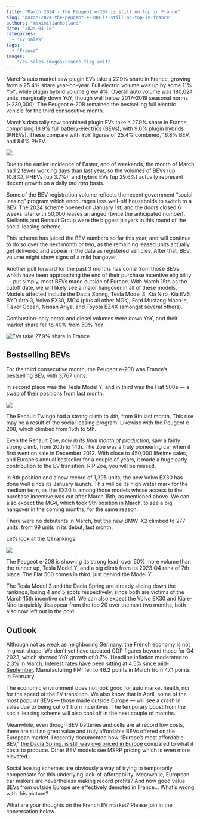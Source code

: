 ```yaml
---
title: "March 2024 - The Peugeot e-208 is still on top in France"
slug: "march-2024-the-peugeot-e-208-is-still-on-top-in-france"
authors: "maximilianholland"
date: "2024-04-10"
categories:
  - "EV sales"
tags:
  - "France"
images:
  - "/ev-sales-images/France-flag.avif"
---
```


March’s auto market saw plugin EVs take a 27.9% share in France, growing from a 25.4% share year-on-year. Full electric volume was up by some 11% YoY, while plugin hybrid volume grew 4%. Overall auto volume was 180,024 units, marginally down YoY, though well below 2017–2019 seasonal norms (~230,000). The Peugeot e-208 remained the bestselling full electric vehicle for the third consecutive month.

March’s data tally saw combined plugin EVs take a 27.9% share in France, comprising 18.9% full battery-electrics (BEVs), with 9.0% plugin hybrids (PHEVs). These compare with YoY figures of 25.4% combined, 16.8% BEV, and 8.6% PHEV.

![](/ev-sales-images/2024-03-France-Passenger-Auto-Registrations.avif)

Due to the earlier incidence of Easter, and of weekends, the month of March had 2 fewer working days than last year, so the volumes of BEVs (up 10.8%), PHEVs (up 3.7%), and hybrid EVs (up 29.6%) actually represent decent growth on a daily _pro rata_ basis.

Some of the BEV registration volume reflects the recent government “social leasing” program which encourages less well-off households to switch to a BEV. The 2024 scheme opened on January 1st, and the doors closed 6 weeks later with 50,000 leases arranged (twice the anticipated number). Stellantis and Renault Group were the biggest players in this round of the social leasing scheme.

This scheme has juiced the BEV numbers so far this year, and will continue to do so over the next month or two, as the remaining leased units actually get delivered and appear in the data as registered vehicles. After that, BEV volume might show signs of a mild hangover.

Another pull forward for the past 3 months has come from those BEVs which have been approaching the end of their purchase incentive eligibility — put simply, most BEVs made outside of Europe. With March 15th as the cutoff date, we will likely see a major hangover in all of these models. Models affected include the Dacia Spring, Tesla Model 3, Kia Niro, Kia EV6, BYD Atto 3, Volvo EX30, MG4 (plus all other MGs), Ford Mustang Mach-e, Fisker Ocean, Nissan Ariya, and Toyota BZ4X (amongst several others).

Combustion-only petrol and diesel volumes were down YoY, and their market share fell to 40% from 50% YoY.

![EVs take 27.9% share in France](/ev-sales-images/2024-03-France-Monthly-Powertrain-Market-Share.avif)

## Bestselling BEVs

For the third consecutive month, the Peugeot e-208 was France’s bestselling BEV, with 3,767 units.

In second place was the Tesla Model Y, and in third was the Fiat 500e — a swap of their positions from last month.

![](/ev-sales-images/2024-03-France-BEVs.avif)

The Renault Twingo had a strong climb to 4th, from 9th last month. This rise may be a result of the social leasing program. Likewise with the Peugeot e-208, which climbed from 15th to 5th.

Even the Renault Zoe, _now in its final month of production_, saw a fairly strong climb, from 20th to 14th. The Zoe was a truly pioneering car when it first went on sale in December 2012. With close to 450,000 lifetime sales, and Europe’s annual bestseller for a couple of years, it made a huge early contribution to the EV transition. RIP Zoe, you will be missed.

In 8th position and a new record of 1,395 units, the new Volvo EX30 has done well since its January launch. This will be its high water mark for the medium term, as the EX30 is among those models whose access to the purchase incentive was cut after March 15th, as mentioned above. We can also expect the MG4, which took 9th position in March, to see a big hangover in the coming months, for the same reason.

There were no debutants in March, but the new BMW iX2 climbed to 277 units, from 99 units in its debut, last month.

Let’s look at the Q1 rankings:

![](/ev-sales-images/2024-03-France-BEVs-Trailing-Qtr.avif)

The Peugeot e-208 is showing its strong lead, over 50% more volume than the runner up, Tesla Model Y, and a big climb from its 2023 Q4 rank of 7th place. The Fiat 500 comes in third, just behind the Model Y.

The Tesla Model 3 and the Dacia Spring are already sliding down the rankings, losing 4 and 5 spots respectively, since both are victims of the March 15th incentive cut-off. We can also expect the Volvo EX30 and Kia e-Niro to quickly disappear from the top 20 over the next two months, both also now left out in the cold.

## Outlook

Although not as weak as neighboring Germany, the French economy is not in great shape. We don’t yet have updated GDP figures beyond those for Q4 2023, which showed YoY growth of 0.7%. Headline inflation moderated to 2.3% in March. Interest rates have been sitting at [4.5% since mid-September](https://tradingeconomics.com/france/indicators). Manufacturing PMI fell to 46.2 points in March from 47.1 points in February.

The economic environment does not look good for auto market health, nor for the speed of the EV transition. We also know that in April, some of the most popular BEVs — those made outside Europe — will see a crash in sales due to being cut off from incentives. The temporary boost from the social leasing scheme will also cool off in the next couple of months.

Meanwhile, even though BEV batteries and cells are at record low costs, there are still no great value and truly affordable BEVs offered on the European market. I recently documented how “Europe’s most affordable BEV,” [the Dacia Spring, is still way overpriced in Europe](/2024/04/15/will-dacia-springs-competitors-in-china-come-to-europe/) compared to what it costs to produce. Other BEV models see MSRP pricing which is even more elevated.

Social leasing schemes are obviously a way of trying to temporarily compensate for this underlying lack-of-affordability. Meanwhile, European car makers are nevertheless making record profits? And now good value BEVs from outside Europe are effectively demoted in France… What’s wrong with this picture?

What are your thoughts on the French EV market? Please join in the conversation below.